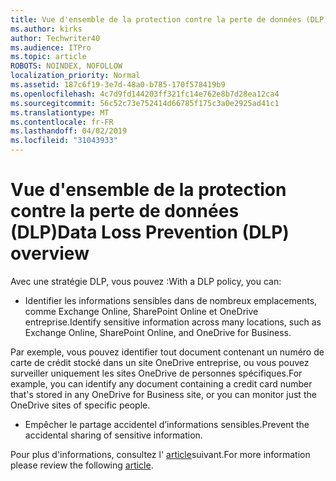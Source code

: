 ```yaml
---
title: Vue d'ensemble de la protection contre la perte de données (DLP)
ms.author: kirks
author: Techwriter40
ms.audience: ITPro
ms.topic: article
ROBOTS: NOINDEX, NOFOLLOW
localization_priority: Normal
ms.assetid: 187c6f19-3e7d-48a0-b785-170f578419b9
ms.openlocfilehash: 4c7d9fd144203ff321fc14e762e8b7d28ea12ca4
ms.sourcegitcommit: 56c52c73e752414d66785f175c3a0e2925ad41c1
ms.translationtype: MT
ms.contentlocale: fr-FR
ms.lasthandoff: 04/02/2019
ms.locfileid: "31043933"
---
```

# <a name="data-loss-prevention-dlp-overview"></a><span data-ttu-id="b99a6-102">Vue d'ensemble de la protection contre la perte de données (DLP)</span><span class="sxs-lookup"><span data-stu-id="b99a6-102">Data Loss Prevention (DLP) overview</span></span>

<span data-ttu-id="b99a6-103">Avec une stratégie DLP, vous pouvez :</span><span class="sxs-lookup"><span data-stu-id="b99a6-103">With a DLP policy, you can:</span></span>

- <span data-ttu-id="b99a6-104">Identifier les informations sensibles dans de nombreux emplacements, comme Exchange Online, SharePoint Online et OneDrive entreprise.</span><span class="sxs-lookup"><span data-stu-id="b99a6-104">Identify sensitive information across many locations, such as Exchange Online, SharePoint Online, and OneDrive for Business.</span></span>


<span data-ttu-id="b99a6-105">Par exemple, vous pouvez identifier tout document contenant un numéro de carte de crédit stocké dans un site OneDrive entreprise, ou vous pouvez surveiller uniquement les sites OneDrive de personnes spécifiques.</span><span class="sxs-lookup"><span data-stu-id="b99a6-105">For example, you can identify any document containing a credit card number that's stored in any OneDrive for Business site, or you can monitor just the OneDrive sites of specific people.</span></span>

- <span data-ttu-id="b99a6-106">Empêcher le partage accidentel d’informations sensibles.</span><span class="sxs-lookup"><span data-stu-id="b99a6-106">Prevent the accidental sharing of sensitive information.</span></span>


<span data-ttu-id="b99a6-107">Pour plus d'informations, consultez l' [article](https://docs.microsoft.com/en-us/office365/securitycompliance/data-loss-prevention-policies)suivant.</span><span class="sxs-lookup"><span data-stu-id="b99a6-107">For more information please review the following [article](https://docs.microsoft.com/en-us/office365/securitycompliance/data-loss-prevention-policies).</span></span>

